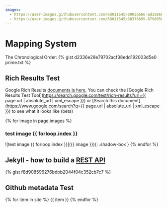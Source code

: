 ```yaml
---
images:
  - https://user-images.githubusercontent.com/68011645/89026666-ad3a8680-d35b-11ea-9f4b-d3fe26ae12ed.png
  - https://user-images.githubusercontent.com/68011645/88376699-87980500-cdd0-11ea-8900-7bab8c811bc9.png
---
```


# Mapping System
 
The Chronological Order:
{% gist d2336e28e79702acf38edd182003d5e0 prime.txt %}

## Rich Results Test

Google Rich Results [documents is here](https://developers.google.com/search/reference/overview), You can check the [Google Rich Results Test Tool](https://search.google.com/test/rich-results?url={{ page.url | absolute_url | xml_escape }}) or [Search this document](https://www.google.com/search?q={{ page.url | absolute_url | xml_escape }}) to see what it looks like (beta)

{% for image in page.images %}
### test image {{ forloop.index }}
![test image {{ forloop.index }}]({{ image }}){: .shadow-box }
{% endfor %}

## Jekyll - how to build a [REST API](https://gist.github.com/MichaelCurrin/f8d908596276bdbb2044f04c352cb7c7)
{% gist f8d908596276bdbb2044f04c352cb7c7 %}

## Github metadata Test
{% for item in site %}
{{ item }}
{% endfor %}

